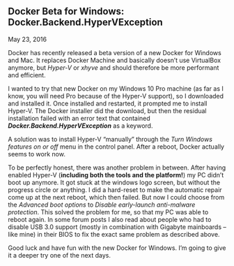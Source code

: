 ## Docker Beta for Windows: Docker.Backend.HyperVException
May 23, 2016

Docker has recently released a beta version of a new Docker for Windows and Mac. It replaces Docker Machine and basically doesn’t use VirtualBox anymore, but *Hyper-V* or *xhyve* and should therefore be more performant and efficient.

I wanted to try that new Docker on my Windows 10 Pro machine (as far as I know, you will need Pro because of the Hyper-V support), so I downloaded and installed it. Once installed and restarted, it prompted me to install Hyper-V. The Docker installer did the download, but then the residual installation failed with an error text that contained ***Docker.Backend.HyperVException*** as a keyword.

A solution was to install Hyper-V “manually” through the *Turn Windows features on or off* menu in the control panel. After a reboot, Docker actually seems to work now.

To be perfectly honest, there was another problem in between. After having enabled Hyper-V (**including both the tools and the platform!**) my PC didn’t boot up anymore. It got stuck at the windows logo screen, but without the progress circle or anything. I did a hard-reset to make the automatic repair come up at the next reboot, which then failed. But now I could choose from the *Advanced boot options* to *Disable early-launch anti-malware protection*. This solved the problem for me, so that my PC was able to reboot again. In some forum posts I also read about people who had to disable USB 3.0 support (mostly in combination with Gigabyte mainboards – like mine) in their BIOS to fix the exact same problem as described above.

Good luck and have fun with the new Docker for Windows. I’m going to give it a deeper try one of the next days.